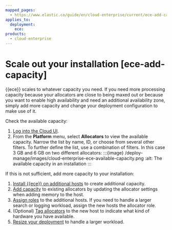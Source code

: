 ```yaml
---
mapped_pages:
  - https://www.elastic.co/guide/en/cloud-enterprise/current/ece-add-capacity.html
applies_to:
  deployment:
    ece:
products:
  - cloud-enterprise
---
```


# Scale out your installation [ece-add-capacity]

{{ece}} scales to whatever capacity you need. If you need more processing capacity because your allocators are close to being maxed out or because you want to enable high availability and need an additional availability zone, simply add more capacity and change your deployment configuration to make use of it.

Check the available capacity:

1. [Log into the Cloud UI](../../deploy/cloud-enterprise/log-into-cloud-ui.md).
2. From the **Platform** menu, select **Allocators** to view the available capacity.
   Narrow the list by name, ID, or choose from several other filters. To further define the list, use a combination of filters.
   In this case 3 GB and 6 GB on two different allocators:
   :::{image} /deploy-manage/images/cloud-enterprise-ece-available-capacity.png
   :alt: The available capacity in an installation
   :::

If this is not sufficient, add more capacity to your installation:

1. [Install {{ece}} on additional hosts](../../deploy/cloud-enterprise/install-ece-on-additional-hosts.md) to create additional capacity.
2. [Add capacity](https://www.elastic.co/docs/api/doc/cloud-enterprise/operation/operation-set-allocator-settings) to existing allocators by updating the allocator settings when adding memory to the host.
3. [Assign roles](../../deploy/cloud-enterprise/assign-roles-to-hosts.md) to the additional hosts. If you need to handle a larger search or logging workload, assign the new hosts the allocator role.
4. (Optional) [Tag allocators](../../deploy/cloud-enterprise/ece-configuring-ece-tag-allocators.md) to the new host to indicate what kind of hardware you have available.
5. [Resize your deployment](../../deploy/cloud-enterprise/resize-deployment.md) to handle a larger workload.
